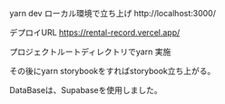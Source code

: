 yarn dev ローカル環境で立ち上げ http://localhost:3000/

デプロイURL https://rental-record.vercel.app/ 

プロジェクトルートディレクトリでyarn 実施

その後にyarn storybookをすればstorybook立ち上がる。


DataBaseは、Supabaseを使用しました。
